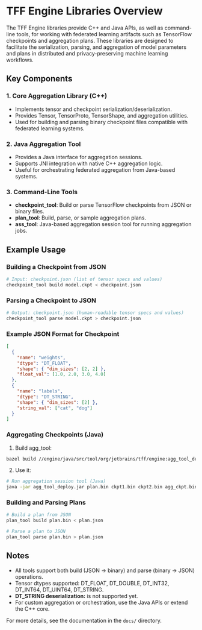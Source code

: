 # TFF Engine Libraries Overview

The TFF Engine libraries provide C++ and Java APIs, as well as command-line tools, for working with federated learning artifacts such as TensorFlow checkpoints and aggregation plans. These libraries are designed to facilitate the serialization, parsing, and aggregation of model parameters and plans in distributed and privacy-preserving machine learning workflows.

## Key Components

### 1. Core Aggregation Library (C++)
- Implements tensor and checkpoint serialization/deserialization.
- Provides Tensor, TensorProto, TensorShape, and aggregation utilities.
- Used for building and parsing binary checkpoint files compatible with federated learning systems.

### 2. Java Aggregation Tool
- Provides a Java interface for aggregation sessions.
- Supports JNI integration with native C++ aggregation logic.
- Useful for orchestrating federated aggregation from Java-based systems.

### 3. Command-Line Tools
- **checkpoint_tool**: Build or parse TensorFlow checkpoints from JSON or binary files.
- **plan_tool**: Build, parse, or sample aggregation plans.
- **ass_tool**: Java-based aggregation session tool for running aggregation jobs.

## Example Usage

### Building a Checkpoint from JSON
```sh
# Input: checkpoint.json (list of tensor specs and values)
checkpoint_tool build model.ckpt < checkpoint.json
```

### Parsing a Checkpoint to JSON
```sh
# Output: checkpoint.json (human-readable tensor specs and values)
checkpoint_tool parse model.ckpt > checkpoint.json
```

### Example JSON Format for Checkpoint
```json
[
  {
    "name": "weights",
    "dtype": "DT_FLOAT",
    "shape": { "dim_sizes": [2, 2] },
    "float_val": [1.0, 2.0, 3.0, 4.0]
  },
  {
    "name": "labels",
    "dtype": "DT_STRING",
    "shape": { "dim_sizes": [2] },
    "string_val": ["cat", "dog"]
  }
]
```

### Aggregating Checkpoints (Java)
1. Build agg_tool:
```sh
bazel build //engine/java/src/tool/org/jetbrains/tff/engine:agg_tool_deploy.jar
```

2. Use it:
```sh
# Run aggregation session tool (Java)
java -jar agg_tool_deploy.jar plan.bin ckpt1.bin ckpt2.bin agg_ckpt.bin
```

### Building and Parsing Plans
```sh
# Build a plan from JSON
plan_tool build plan.bin < plan.json

# Parse a plan to JSON
plan_tool parse plan.bin > plan.json
```


## Notes
- All tools support both build (JSON → binary) and parse (binary → JSON) operations.
- Tensor dtypes supported: DT_FLOAT, DT_DOUBLE, DT_INT32, DT_INT64, DT_UINT64, DT_STRING.
- **DT_STRING deserialization:** is not supported yet.
- For custom aggregation or orchestration, use the Java APIs or extend the C++ core.

For more details, see the documentation in the `docs/` directory.
